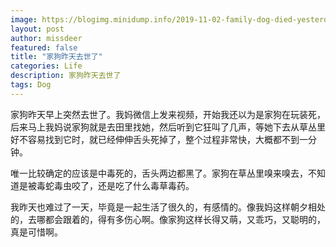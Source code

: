 ```yaml
---
image: https://blogimg.minidump.info/2019-11-02-family-dog-died-yesterday.md
layout: post
author: missdeer
featured: false
title: "家狗昨天去世了"
categories: Life
description: 家狗昨天去世了
tags: Dog
---
```

家狗昨天早上突然去世了。我妈微信上发来视频，开始我还以为是家狗在玩装死，后来马上我妈说家狗就是去田里找她，然后听到它狂叫了几声，等她下去从草丛里好不容易找到它时，就已经伸伸舌头死掉了，整个过程非常快，大概都不到一分钟。

唯一比较确定的应该是中毒死的，舌头两边都黑了。家狗在草丛里嗅来嗅去，不知道是被毒蛇毒虫咬了，还是吃了什么毒草毒药。

我昨天也难过了一天，毕竟是一起生活了很久的，有感情的。像我妈这样朝夕相处的，去哪都会跟着的，得有多伤心啊。像家狗这样长得又萌，又乖巧，又聪明的，真是可惜啊。